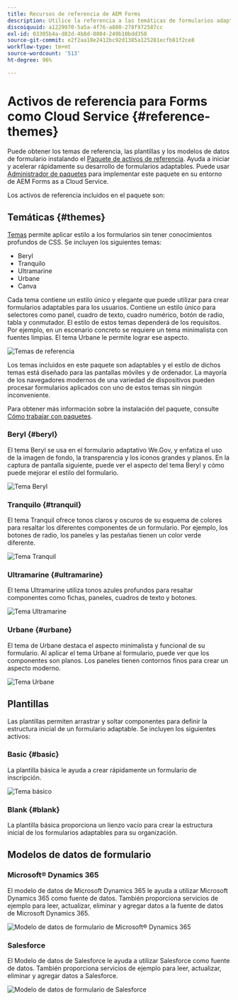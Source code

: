 ```yaml
---
title: Recursos de referencia de AEM Forms
description: Utilice la referencia a las temáticas de formularios adaptables, las plantillas y los modelos de datos de formulario que se proporcionan para empezar rápidamente.
discoiquuid: a1229970-5a5a-4f76-a880-278f972587cc
exl-id: 03305b4a-d82d-4b8d-8804-249b10bdd358
source-git-commit: e2f2aa18e2412bc92d1385a125281ecfb81f2ce8
workflow-type: tm+mt
source-wordcount: '513'
ht-degree: 96%

---
```


# Activos de referencia para Forms como Cloud Service {#reference-themes}

Puede obtener los temas de referencia, las plantillas y los modelos de datos de formulario instalando el [Paquete de activos de referencia](https://experience.adobe.com/#/downloads/content/software-distribution/en/aemcloud.html?package=/content/software-distribution/en/details.html/content/dam/aemcloud/public/aem-forms-reference-content.ui.content-2.0.0.zip). Ayuda a iniciar y acelerar rápidamente su desarrollo de formularios adaptables. Puede usar [Administrador de paquetes](https://experienceleague.adobe.com/docs/experience-manager-cloud-service/content/implementing/developer-tools/package-manager.html?lang=es) para implementar este paquete en su entorno de AEM Forms as a Cloud Service.

Los activos de referencia incluidos en el paquete son:

## Temáticas {#themes}

[Temas](/help/forms/themes.md) permite aplicar estilo a los formularios sin tener conocimientos profundos de CSS. Se incluyen los siguientes temas:

* Beryl
* Tranquilo
* Ultramarine
* Urbane
* Canva

Cada tema contiene un estilo único y elegante que puede utilizar para crear formularios adaptables para los usuarios. Contiene un estilo único para selectores como panel, cuadro de texto, cuadro numérico, botón de radio, tabla y conmutador. El estilo de estos temas dependerá de los requisitos. Por ejemplo, en un escenario concreto se requiere un tema minimalista con fuentes limpias. El tema Urbane le permite lograr ese aspecto.

![Temas de referencia](/help/forms/assets/ref-themes.png)

Los temas incluidos en este paquete son adaptables y el estilo de dichos temas está diseñado para las pantallas móviles y de ordenador. La mayoría de los navegadores modernos de una variedad de dispositivos pueden procesar formularios aplicados con uno de estos temas sin ningún inconveniente.

Para obtener más información sobre la instalación del paquete, consulte [Cómo trabajar con paquetes](/help/implementing/developing/tools/package-manager.md).

### Beryl {#beryl}

El tema Beryl se usa en el formulario adaptativo We.Gov, y enfatiza el uso de la imagen de fondo, la transparencia y los iconos grandes y planos. En la captura de pantalla siguiente, puede ver el aspecto del tema Beryl y cómo puede mejorar el estilo del formulario.

![Tema Beryl](/help/forms/assets/beryl.png)

<!--[Click to enlarge

](assets/beryl-1.png)-->

<!-- ## Exec {#exec}

Exec theme avoids solid background fills to emphasize form components. Selecting and clicking components changes font colors. In comparison to the default Canvas theme, font color of the text in the selected tab changes to dark blue. Notice how the navigation and submit buttons are different from the Beryl theme.

![Exec theme](/help/forms/assets/exec.png) -->

<!--[Click to enlarge

](assets/exec-1.png)-->

<!-- ## Exec Light {#exec-light}

Exec Light theme uses white space to create a seamless experience. The Next and Submit buttons get a solid fill and 3D shadow. Selected tabs on the left get an arrow instead of double-check marks.

![Exec light theme](/help/forms/assets/exec-light.png) -->

<!--[Click to enlarge

](assets/exec-light-1.png)-->

<!-- ## Liberty {#liberty}

Liberty theme uses a minimalist approach to highlight the important. For example, the font color of the visited tab changes to green. You can only see the bottom-outline of the text box which emulates the look of a paper-based form with lines. The active text box has a black bottom-outline while others get light gray bottom-outline.

![Liberty theme](/help/forms/assets/liberty.png) -->
<!--[Click to enlarge](assets/liberty-1.png)-->

### Tranquilo {#tranquil}

El tema Tranquil ofrece tonos claros y oscuros de su esquema de colores para resaltar los diferentes componentes de un formulario. Por ejemplo, los botones de radio, los paneles y las pestañas tienen un color verde diferente.

![Tema Tranquil](/help/forms/assets/tranquil.png)

<!--[Click to enlarge](assets/tranquil-1.png)-->

### Ultramarine {#ultramarine}

El tema Ultramarine utiliza tonos azules profundos para resaltar componentes como fichas, paneles, cuadros de texto y botones.

![Tema Ultramarine](/help/forms/assets/ultramarine.png)
<!--[Click to enlarge](assets/ultramarine-1.png)-->

### Urbane {#urbane}

El tema de Urbane destaca el aspecto minimalista y funcional de su formulario. Al aplicar el tema Urbane al formulario, puede ver que los componentes son planos. Los paneles tienen contornos finos para crear un aspecto moderno.

![Tema Urbane](/help/forms/assets/urbane.png)
<!--[Click to enlarge](assets/urbane-1.png)-->

<!-- ## U.S. Web Design Standards {#u-s-web-design-standards}

U.S. Web Design Standards theme, as the name suggests, uses typefaces and styles described in the Draft U.S. Web Design Standards site. The web standard is used by federal organizations to create consistent web experiences across federal government websites.

![U.S. Web Design Standards Theme](/help/forms/assets/us-web-standards.png) -->
<!--[Click to enlarge](assets/usgov.png)-->


## Plantillas

Las plantillas permiten arrastrar y soltar componentes para definir la estructura inicial de un formulario adaptable. Se incluyen los siguientes activos:

### Basic {#basic}

La plantilla básica le ayuda a crear rápidamente un formulario de inscripción.

![Tema básico](/help/forms/assets/exec.png)

### Blank {#blank}

La plantilla básica proporciona un lienzo vacío para crear la estructura inicial de los formularios adaptables para su organización.

## Modelos de datos de formulario

### Microsoft® Dynamics 365

El modelo de datos de Microsoft Dynamics 365 le ayuda a utilizar Microsoft Dynamics 365 como fuente de datos. También proporciona servicios de ejemplo para leer, actualizar, eliminar y agregar datos a la fuente de datos de Microsoft Dynamics 365.

![Modelo de datos de formulario de Microsoft® Dynamics 365](/help/forms/assets/microsoft-dynamic-fdm.png)

### Salesforce

El Modelo de datos de Salesforce le ayuda a utilizar Salesforce como fuente de datos. También proporciona servicios de ejemplo para leer, actualizar, eliminar y agregar datos a Salesforce.

![Modelo de datos de formulario de Salesforce](/help/forms/assets/salesforce-fdm.png)
